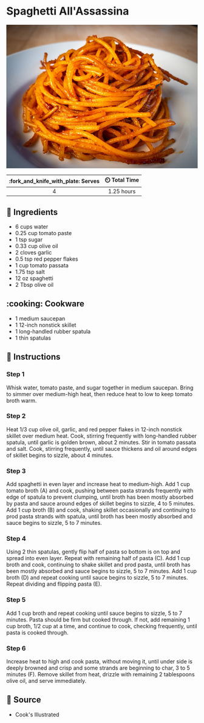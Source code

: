 # Spaghetti All'Assassina

![Spaghetti All'Assassina](../assets/images/spaghetti-all'assassina.jpg)

| :fork_and_knife_with_plate: Serves | :timer_clock: Total Time |
|:----------------------------------:|:-----------------------: |
| 4 | 1.25 hours |

## :salt: Ingredients

- 6 cups water
- 0.25 cup tomato paste
- 1 tsp sugar
- 0.33 cup olive oil
- 2 cloves garlic
- 0.5 tsp red pepper flakes
- 1 cup tomato passata
- 1.75 tsp salt
- 12 oz spaghetti
- 2 Tbsp olive oil

## :cooking: Cookware

- 1 medium saucepan
- 1 12-inch nonstick skillet
- 1 long-handled rubber spatula
- 1 thin spatulas

## :pencil: Instructions

### Step 1

Whisk water, tomato paste, and sugar together in medium saucepan. Bring to simmer over medium-high heat, then reduce
heat to low to keep tomato broth warm.

### Step 2

Heat 1/3 cup olive oil, garlic, and red pepper flakes in 12-inch nonstick skillet over medium heat. Cook, stirring
frequently with long-handled rubber spatula, until garlic is golden brown, about 2 minutes. Stir in tomato passata and
salt. Cook, stirring frequently, until sauce thickens and oil around edges of skillet begins to sizzle, about 4 minutes.

### Step 3

Add spaghetti in even layer and increase heat to medium-high. Add 1 cup tomato broth (A) and cook, pushing between pasta
strands frequently with edge of spatula to prevent clumping, until broth has been mostly absorbed by pasta and sauce
around edges of skillet begins to sizzle, 4 to 5 minutes. Add 1 cup broth (B) and cook, shaking skillet occasionally and
continuing to prod pasta strands with spatula, until broth has been mostly absorbed and sauce begins to sizzle, 5 to 7
minutes.

### Step 4

Using 2 thin spatulas, gently flip half of pasta so bottom is on top and spread into even layer. Repeat with remaining
half of pasta (C). Add 1 cup broth and cook, continuing to shake skillet and prod pasta, until broth has been mostly
absorbed and sauce begins to sizzle, 5 to 7 minutes. Add 1 cup broth (D) and repeat cooking until sauce begins to
sizzle, 5 to 7 minutes. Repeat dividing and flipping pasta (E).

### Step 5

Add 1 cup broth and repeat cooking until sauce begins to sizzle, 5 to 7 minutes. Pasta should be firm but cooked
through. If not, add remaining 1 cup broth, 1/2 cup at a time, and continue to cook, checking frequently, until pasta
is cooked through.

### Step 6

Increase heat to high and cook pasta, without moving it, until under side is deeply browned and crisp and some strands
are beginning to char, 3 to 5 minutes (F). Remove skillet from heat, drizzle with remaining 2 tablespoons olive oil, and
serve immediately.

## :link: Source

- Cook's Illustrated

